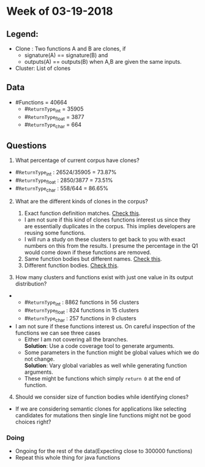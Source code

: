 # Week of 03-19-2018

## Legend:
  * Clone : Two functions A and B are clones, if 
    * signature(A) == signature(B) and 
    * outputs(A) == outputs(B) when A,B are given the same inputs.
  * Cluster: List of clones

## Data
  * \#Functions = 40664
    * \#`ReturnType`<sub>int</sub> = 35905
    * \#`ReturnType`<sub>float</sub> = 3877
    * \#`ReturnType`<sub>char</sub> = 664

## Questions
1. What percentage of current corpus have clones?
  * \#`ReturnType`<sub>int</sub> : 26524/35905 = 73.87%
  * \#`ReturnType`<sub>float</sub> : 2850/3877 = 73.51%
  * \#`ReturnType`<sub>char</sub> : 558/644 = 86.65%

2. What are the different kinds of clones in the corpus?
    1. Exact function definition matches. [Check this](https://github.com/dr-bigfatnoob/CodeSeer/blob/master/results/clones/clone_char_000.txt).
      * I am not sure if this kind of clones functions interest us since they are essentially duplicates in the corpus. 
    This implies developers are reusing some functions.
      * I will run a study on these clusters to get back to you with exact numbers on this from the results.
    I presume the percentage in the Q1 would come down if these functions are removed.
    2. Same function bodies but different names. [Check this](https://github.com/dr-bigfatnoob/CodeSeer/blob/master/results/clones/clone_int_006.txt).
    3. Different function bodies. [Check this](https://github.com/dr-bigfatnoob/CodeSeer/blob/master/results/clones/clone_float_001.txt).
   
3. How many clusters and functions exist with just one value in its output distribution?
  * 
    * \#`ReturnType`<sub>int</sub> : 8862 functions in 56 clusters
    * \#`ReturnType`<sub>float</sub> : 824 functions in 15 clusters
    * \#`ReturnType`<sub>char</sub> : 257 functions in 9 clusters
  * I am not sure if these functions interest us. On careful inspection of the functions we can see three cases
    * Either I am not covering all the branches.  
    **Solution**: Use a code coverage tool to generate arguments.
    * Some parameters in the function might be global values which we do not change.  
    **Solution**: Vary global variables as well while generating function arguments.
    * These might be functions which simply `return 0` at the end of function.

4. Should we consider size of function bodies while identifying clones?
  * If we are considering semantic clones for applications like selecting candidates for mutations
   then single line functions might not be good choices right?
   
### Doing
  * Ongoing for the rest of the data(Expecting close to 300000 functions)
  * Repeat this whole thing for java functions
  
